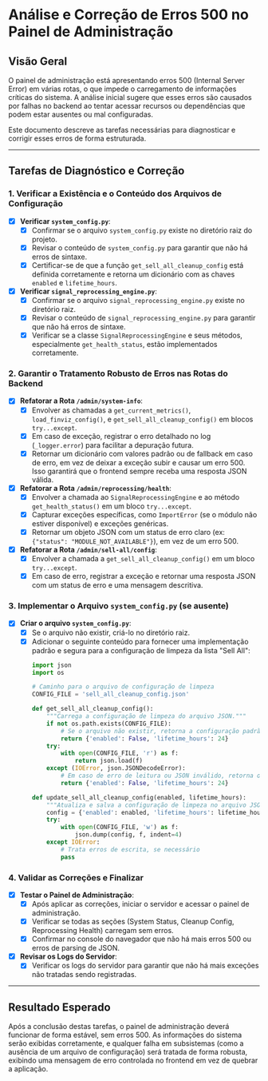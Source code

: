 # Análise e Correção de Erros 500 no Painel de Administração

## Visão Geral

O painel de administração está apresentando erros 500 (Internal Server Error) em várias rotas, o que impede o carregamento de informações críticas do sistema. A análise inicial sugere que esses erros são causados por falhas no backend ao tentar acessar recursos ou dependências que podem estar ausentes ou mal configuradas.

Este documento descreve as tarefas necessárias para diagnosticar e corrigir esses erros de forma estruturada.

---

## Tarefas de Diagnóstico e Correção

### 1. Verificar a Existência e o Conteúdo dos Arquivos de Configuração

- [x] **Verificar `system_config.py`**:
  - [x] Confirmar se o arquivo `system_config.py` existe no diretório raiz do projeto.
  - [x] Revisar o conteúdo de `system_config.py` para garantir que não há erros de sintaxe.
  - [x] Certificar-se de que a função `get_sell_all_cleanup_config` está definida corretamente e retorna um dicionário com as chaves `enabled` e `lifetime_hours`.

- [x] **Verificar `signal_reprocessing_engine.py`**:
  - [x] Confirmar se o arquivo `signal_reprocessing_engine.py` existe no diretório raiz.
  - [x] Revisar o conteúdo de `signal_reprocessing_engine.py` para garantir que não há erros de sintaxe.
  - [x] Verificar se a classe `SignalReprocessingEngine` e seus métodos, especialmente `get_health_status`, estão implementados corretamente.

### 2. Garantir o Tratamento Robusto de Erros nas Rotas do Backend

- [x] **Refatorar a Rota `/admin/system-info`**:
  - [x] Envolver as chamadas a `get_current_metrics()`, `load_finviz_config()`, e `get_sell_all_cleanup_config()` em blocos `try...except`.
  - [x] Em caso de exceção, registrar o erro detalhado no log (`_logger.error`) para facilitar a depuração futura.
  - [x] Retornar um dicionário com valores padrão ou de fallback em caso de erro, em vez de deixar a exceção subir e causar um erro 500. Isso garantirá que o frontend sempre receba uma resposta JSON válida.

- [x] **Refatorar a Rota `/admin/reprocessing/health`**:
  - [x] Envolver a chamada ao `SignalReprocessingEngine` e ao método `get_health_status()` em um bloco `try...except`.
  - [x] Capturar exceções específicas, como `ImportError` (se o módulo não estiver disponível) e exceções genéricas.
  - [x] Retornar um objeto JSON com um status de erro claro (ex: `{"status": "MODULE_NOT_AVAILABLE"}`), em vez de um erro 500.

- [x] **Refatorar a Rota `/admin/sell-all/config`**:
  - [x] Envolver a chamada a `get_sell_all_cleanup_config()` em um bloco `try...except`.
  - [x] Em caso de erro, registrar a exceção e retornar uma resposta JSON com um status de erro e uma mensagem descritiva.

### 3. Implementar o Arquivo `system_config.py` (se ausente)

- [x] **Criar o arquivo `system_config.py`**:
  - [x] Se o arquivo não existir, criá-lo no diretório raiz.
  - [x] Adicionar o seguinte conteúdo para fornecer uma implementação padrão e segura para a configuração de limpeza da lista "Sell All":
    ```python
    import json
    import os

    # Caminho para o arquivo de configuração de limpeza
    CONFIG_FILE = 'sell_all_cleanup_config.json'

    def get_sell_all_cleanup_config():
        """Carrega a configuração de limpeza do arquivo JSON."""
        if not os.path.exists(CONFIG_FILE):
            # Se o arquivo não existir, retorna a configuração padrão
            return {'enabled': False, 'lifetime_hours': 24}
        try:
            with open(CONFIG_FILE, 'r') as f:
                return json.load(f)
        except (IOError, json.JSONDecodeError):
            # Em caso de erro de leitura ou JSON inválido, retorna o padrão
            return {'enabled': False, 'lifetime_hours': 24}

    def update_sell_all_cleanup_config(enabled, lifetime_hours):
        """Atualiza e salva a configuração de limpeza no arquivo JSON."""
        config = {'enabled': enabled, 'lifetime_hours': lifetime_hours}
        try:
            with open(CONFIG_FILE, 'w') as f:
                json.dump(config, f, indent=4)
        except IOError:
            # Trata erros de escrita, se necessário
            pass
    ```

### 4. Validar as Correções e Finalizar

- [x] **Testar o Painel de Administração**:
  - [x] Após aplicar as correções, iniciar o servidor e acessar o painel de administração.
  - [x] Verificar se todas as seções (System Status, Cleanup Config, Reprocessing Health) carregam sem erros.
  - [x] Confirmar no console do navegador que não há mais erros 500 ou erros de parsing de JSON.
- [x] **Revisar os Logs do Servidor**:
  - [x] Verificar os logs do servidor para garantir que não há mais exceções não tratadas sendo registradas.

---

## Resultado Esperado

Após a conclusão destas tarefas, o painel de administração deverá funcionar de forma estável, sem erros 500. As informações do sistema serão exibidas corretamente, e qualquer falha em subsistemas (como a ausência de um arquivo de configuração) será tratada de forma robusta, exibindo uma mensagem de erro controlada no frontend em vez de quebrar a aplicação.
